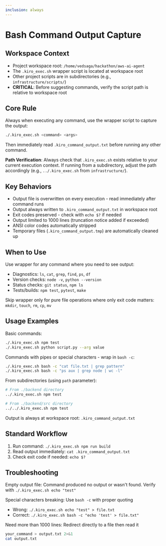 ```yaml
---
inclusion: always
---
```


# Bash Command Output Capture

## Workspace Context

- Project workspace root: `/home/vedsaga/hackathon/aws-ai-agent`
- The `.kiro_exec.sh` wrapper script is located at workspace root
- Other project scripts are in subdirectories (e.g., `infrastructure/scripts/`)
- **CRITICAL**: Before suggesting commands, verify the script path is relative to workspace root

## Core Rule

Always when executing any command, use the wrapper script to capture the output:

```bash
./.kiro_exec.sh <command> <args>
```

Then immediately read `.kiro_command_output.txt` before running any other command.

**Path Verification**: Always check that `.kiro_exec.sh` exists relative to your current execution context. If running from a subdirectory, adjust the path accordingly (e.g., `../.kiro_exec.sh` from `infrastructure/`).

## Key Behaviors

- Output file is overwritten on every execution - read immediately after command runs
- Output always written to `.kiro_command_output.txt` in workspace root
- Exit codes preserved - check with `echo $?` if needed
- Output limited to 1000 lines (truncation notice added if exceeded)
- ANSI color codes automatically stripped
- Temporary files (`.kiro_command_output.tmp`) are automatically cleaned up

## When to Use

Use wrapper for any command where you need to see output:
- Diagnostics: `ls`, `cat`, `grep`, `find`, `ps`, `df`
- Version checks: `node -v`, `python --version`
- Status checks: `git status`, `npm ls`
- Tests/builds: `npm test`, `pytest`, `make`

Skip wrapper only for pure file operations where only exit code matters: `mkdir`, `touch`, `rm`, `cp`, `mv`

## Usage Examples

Basic commands:
```bash
./.kiro_exec.sh npm test
./.kiro_exec.sh python script.py --arg value
```

Commands with pipes or special characters - wrap in `bash -c`:
```bash
./.kiro_exec.sh bash -c "cat file.txt | grep pattern"
./.kiro_exec.sh bash -c "ps aux | grep node | wc -l"
```

From subdirectories (using `path` parameter):
```bash
# From ./backend directory
../.kiro_exec.sh npm test

# From ./backend/src directory  
../../.kiro_exec.sh npm test
```

Output is always at workspace root: `.kiro_command_output.txt`

## Standard Workflow

1. Run command: `./.kiro_exec.sh npm run build`
2. Read output immediately: `cat .kiro_command_output.txt`
3. Check exit code if needed: `echo $?`

## Troubleshooting

Empty output file: Command produced no output or wasn't found. Verify with `./.kiro_exec.sh echo "test"`

Special characters breaking: Use `bash -c` with proper quoting
- Wrong: `./.kiro_exec.sh echo "test" > file.txt`
- Correct: `./.kiro_exec.sh bash -c "echo 'test' > file.txt"`

Need more than 1000 lines: Redirect directly to a file then read it
```bash
your_command > output.txt 2>&1
cat output.txt
```